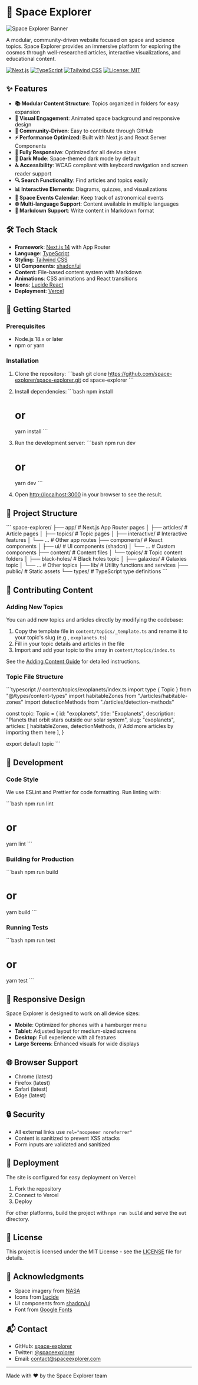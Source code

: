 # 🚀 Space Explorer

![Space Explorer Banner](/public/images/space-explorer-banner.png)

A modular, community-driven website focused on space and science topics. Space Explorer provides an immersive platform for exploring the cosmos through well-researched articles, interactive visualizations, and educational content.

[![Next.js](https://img.shields.io/badge/Built%20with-Next.js-black?style=flat-square&logo=next.js)](https://nextjs.org/)
[![TypeScript](https://img.shields.io/badge/Language-TypeScript-blue?style=flat-square&logo=typescript)](https://www.typescriptlang.org/)
[![Tailwind CSS](https://img.shields.io/badge/Styled%20with-Tailwind-38B2AC?style=flat-square&logo=tailwind-css)](https://tailwindcss.com/)
[![License: MIT](https://img.shields.io/badge/License-MIT-yellow.svg?style=flat-square)](https://opensource.org/licenses/MIT)

## ✨ Features

- **📚 Modular Content Structure**: Topics organized in folders for easy expansion
- **🎨 Visual Engagement**: Animated space background and responsive design
- **👥 Community-Driven**: Easy to contribute through GitHub
- **⚡ Performance Optimized**: Built with Next.js and React Server Components
- **📱 Fully Responsive**: Optimized for all device sizes
- **🌙 Dark Mode**: Space-themed dark mode by default
- **♿ Accessibility**: WCAG compliant with keyboard navigation and screen reader support
- **🔍 Search Functionality**: Find articles and topics easily
- **📊 Interactive Elements**: Diagrams, quizzes, and visualizations
- **📅 Space Events Calendar**: Keep track of astronomical events
- **🌐 Multi-language Support**: Content available in multiple languages
- **📝 Markdown Support**: Write content in Markdown format

## 🛠️ Tech Stack

- **Framework**: [Next.js 14](https://nextjs.org/) with App Router
- **Language**: [TypeScript](https://www.typescriptlang.org/)
- **Styling**: [Tailwind CSS](https://tailwindcss.com/)
- **UI Components**: [shadcn/ui](https://ui.shadcn.com/)
- **Content**: File-based content system with Markdown
- **Animations**: CSS animations and React transitions
- **Icons**: [Lucide React](https://lucide.dev/)
- **Deployment**: [Vercel](https://vercel.com/)

## 🚀 Getting Started

### Prerequisites

- Node.js 18.x or later
- npm or yarn

### Installation

1. Clone the repository:
   \`\`\`bash
   git clone https://github.com/space-explorer/space-explorer.git
   cd space-explorer
   \`\`\`

2. Install dependencies:
   \`\`\`bash
   npm install
   # or
   yarn install
   \`\`\`

3. Run the development server:
   \`\`\`bash
   npm run dev
   # or
   yarn dev
   \`\`\`

4. Open [http://localhost:3000](http://localhost:3000) in your browser to see the result.

## 📁 Project Structure

\`\`\`
space-explorer/
├── app/                    # Next.js App Router pages
│   ├── articles/           # Article pages
│   ├── topics/             # Topic pages
│   ├── interactive/        # Interactive features
│   └── ...                 # Other app routes
├── components/             # React components
│   ├── ui/                 # UI components (shadcn)
│   └── ...                 # Custom components
├── content/                # Content files
│   └── topics/             # Topic content folders
│       ├── black-holes/    # Black holes topic
│       ├── galaxies/       # Galaxies topic
│       └── ...             # Other topics
├── lib/                    # Utility functions and services
├── public/                 # Static assets
└── types/                  # TypeScript type definitions
\`\`\`

## 📝 Contributing Content

### Adding New Topics

You can add new topics and articles directly by modifying the codebase:

1. Copy the template file in `content/topics/_template.ts` and rename it to your topic's slug (e.g., `exoplanets.ts`)
2. Fill in your topic details and articles in the file
3. Import and add your topic to the array in `content/topics/index.ts`

See the [Adding Content Guide](docs/adding-content.md) for detailed instructions.

### Topic File Structure

\`\`\`typescript
// content/topics/exoplanets/index.ts
import type { Topic } from "@/types/content-types"
import habitableZones from "./articles/habitable-zones"
import detectionMethods from "./articles/detection-methods"

const topic: Topic = {
  id: "exoplanets",
  title: "Exoplanets",
  description: "Planets that orbit stars outside our solar system",
  slug: "exoplanets",
  articles: [
    habitableZones,
    detectionMethods,
    // Add more articles by importing them here
  ],
}

export default topic
\`\`\`

## 🧪 Development

### Code Style

We use ESLint and Prettier for code formatting. Run linting with:

\`\`\`bash
npm run lint
# or
yarn lint
\`\`\`

### Building for Production

\`\`\`bash
npm run build
# or
yarn build
\`\`\`

### Running Tests

\`\`\`bash
npm run test
# or
yarn test
\`\`\`

## 📱 Responsive Design

Space Explorer is designed to work on all device sizes:

- **Mobile**: Optimized for phones with a hamburger menu
- **Tablet**: Adjusted layout for medium-sized screens
- **Desktop**: Full experience with all features
- **Large Screens**: Enhanced visuals for wide displays

## 🌐 Browser Support

- Chrome (latest)
- Firefox (latest)
- Safari (latest)
- Edge (latest)

## 🔒 Security

- All external links use `rel="noopener noreferrer"`
- Content is sanitized to prevent XSS attacks
- Form inputs are validated and sanitized

## 🚀 Deployment

The site is configured for easy deployment on Vercel:

1. Fork the repository
2. Connect to Vercel
3. Deploy

For other platforms, build the project with `npm run build` and serve the `out` directory.

## 📄 License

This project is licensed under the MIT License - see the [LICENSE](LICENSE) file for details.

## 👏 Acknowledgments

- Space imagery from [NASA](https://www.nasa.gov/)
- Icons from [Lucide](https://lucide.dev/)
- UI components from [shadcn/ui](https://ui.shadcn.com/)
- Font from [Google Fonts](https://fonts.google.com/)

## 📬 Contact

- GitHub: [space-explorer](https://github.com/space-explorer)
- Twitter: [@spaceexplorer](https://twitter.com/spaceexplorer)
- Email: contact@spaceexplorer.com

---

Made with ❤️ by the Space Explorer team
